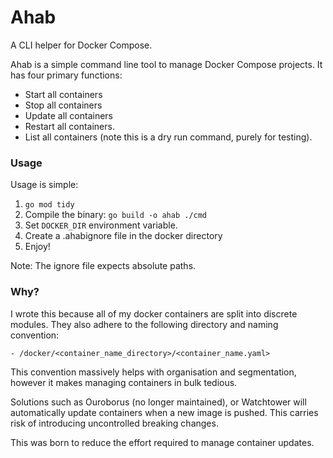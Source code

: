 # Ahab
A CLI helper for Docker Compose. 

Ahab is a simple command line tool to manage Docker Compose projects. It has four primary functions:

- Start all containers
- Stop all containers
- Update all containers
- Restart all containers.
- List all containers (note this is a dry run command, purely for testing).

### Usage

Usage is simple:

1. `go mod tidy`
2. Compile the binary: `go build -o ahab ./cmd`
3. Set `DOCKER_DIR` environment variable.
4. Create a .ahabignore file in the docker directory
5. Enjoy!

Note: The ignore file expects absolute paths.

### Why?

I wrote this because all of my docker containers are split into discrete modules. They also adhere to the following directory and naming convention:

```
- /docker/<container_name_directory>/<container_name.yaml>
```

This convention massively helps with organisation and segmentation, however it makes managing containers in bulk tedious.

Solutions such as Ouroborus (no longer maintained), or Watchtower will automatically update containers when a new image is pushed. This carries risk of introducing uncontrolled breaking changes. 

This was born to reduce the effort required to manage container updates.


